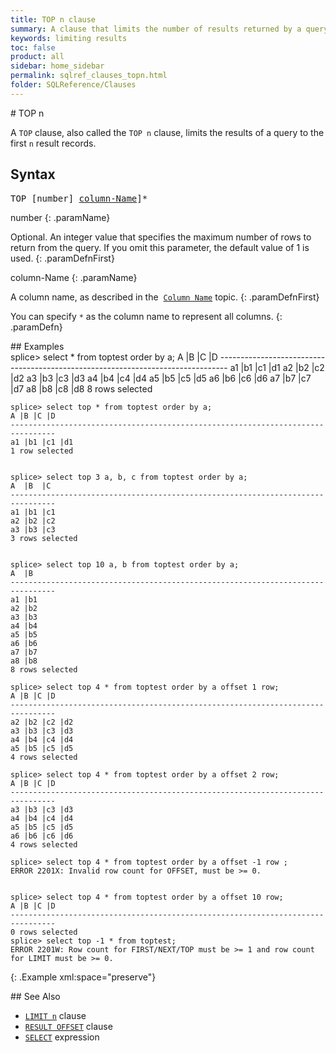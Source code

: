 ```yaml
---
title: TOP n clause
summary: A clause that limits the number of results returned by a query.
keywords: limiting results
toc: false
product: all
sidebar: home_sidebar
permalink: sqlref_clauses_topn.html
folder: SQLReference/Clauses
---
```

<section>
<div class="TopicContent" data-swiftype-index="true" markdown="1">
# TOP n

A `TOP` clause, also called the `TOP n` clause, limits the results of a
query to the first `n` result records.

## Syntax

<div class="fcnWrapperWide"><pre class="FcnSyntax">
TOP [number] <a href="sqlref_identifiers_types.html#ColumnName">column-Name</a>]*</pre>

</div>
<div class="paramList" markdown="1">
number
{: .paramName}

Optional. An integer value that specifies the maximum number of rows to
return from the query. If you omit this parameter, the default value of
1 is used.
{: .paramDefnFirst}

column-Name
{: .paramName}

A column name, as described in the &nbsp;[`Column
Name`](sqlref_identifiers_types.html#ColumnName) topic.
{: .paramDefnFirst}

You can specify `*` as the column name to represent all columns.
{: .paramDefn}

</div>
## Examples

<div class="preWrapperWide" markdown="1">
    splice> select * from toptest order by a;
    A  |B  |C  |D
    --------------------------------------------------------------------------------
    a1 |b1 |c1 |d1
    a2 |b2 |c2 |d2
    a3 |b3 |c3 |d3
    a4 |b4 |c4 |d4
    a5 |b5 |c5 |d5
    a6 |b6 |c6 |d6
    a7 |b7 |c7 |d7
    a8 |b8 |c8 |d8
    8 rows selected

    splice> select top * from toptest order by a;
    A |B |C |D
    --------------------------------------------------------------------------------
    a1 |b1 |c1 |d1
    1 row selected


    splice> select top 3 a, b, c from toptest order by a;
    A  |B  |C
    --------------------------------------------------------------------------------
    a1 |b1 |c1
    a2 |b2 |c2
    a3 |b3 |c3
    3 rows selected


    splice> select top 10 a, b from toptest order by a;
    A  |B
    --------------------------------------------------------------------------------
    a1 |b1
    a2 |b2
    a3 |b3
    a4 |b4
    a5 |b5
    a6 |b6
    a7 |b7
    a8 |b8
    8 rows selected

    splice> select top 4 * from toptest order by a offset 1 row;
    A |B |C |D
    --------------------------------------------------------------------------------
    a2 |b2 |c2 |d2
    a3 |b3 |c3 |d3
    a4 |b4 |c4 |d4
    a5 |b5 |c5 |d5
    4 rows selected

    splice> select top 4 * from toptest order by a offset 2 row;
    A |B |C |D
    --------------------------------------------------------------------------------
    a3 |b3 |c3 |d3
    a4 |b4 |c4 |d4
    a5 |b5 |c5 |d5
    a6 |b6 |c6 |d6
    4 rows selected

    splice> select top 4 * from toptest order by a offset -1 row ;
    ERROR 2201X: Invalid row count for OFFSET, must be >= 0.


    splice> select top 4 * from toptest order by a offset 10 row;
    A |B |C |D
    --------------------------------------------------------------------------------
    0 rows selected
    splice> select top -1 * from toptest;
    ERROR 2201W: Row count for FIRST/NEXT/TOP must be >= 1 and row count for LIMIT must be >= 0.
{: .Example xml:space="preserve"}

</div>
## See Also

* [`LIMIT n`](sqlref_clauses_limitn.html) clause
* [`RESULT OFFSET`](sqlref_clauses_resultoffset.html) clause
* [`SELECT`](sqlref_expressions_select.html) expression

</div>
</section>
